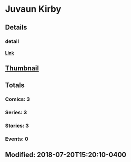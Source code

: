 # Juvaun  Kirby 
## Details
### detail
#### [Link](http://marvel.com/comics/creators/12541/juvaun_kirby?utm_campaign=apiRef&utm_source=225578a89fc76f3d20fbffda5d17a88d)
## [Thumbnail](http://i.annihil.us/u/prod/marvel/i/mg/b/40/image_not_available.jpg)
## Totals
### Comics: 3
### Series: 3
### Stories: 3
### Events: 0
## Modified: 2018-07-20T15:20:10-0400